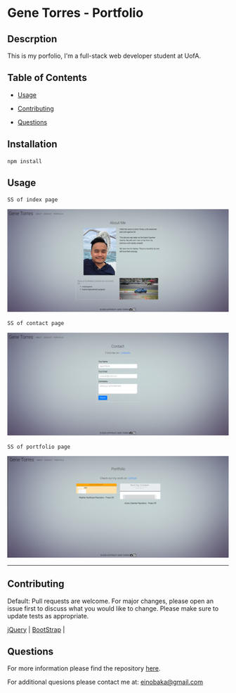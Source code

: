 # Gene Torres - Portfolio

## Descrption 

This is my porfolio, I'm a full-stack web developer student at UofA.

## Table of Contents

* [Usage](#usage)

* [Contributing](#contributing)

* [Questions](#questions)

## Installation 

```
npm install
```

## Usage

```
SS of index page
```

![Image of Main page](./assets/images/index.png)

```
SS of contact page
```

![Image of Contact page](./assets/images/contact.png)

```
SS of portfolio page
```
![Image of Portfolio page](./assets/images/portfolio.png)

---

## Contributing

Default: Pull requests are welcome. For major changes, please open an issue first to discuss what you would like to change. Please make sure to update tests as appropriate.

[jQuery](https://learn.jquery.com/) |
[BootStrap](https://www.getbootstrap.com) |

## Questions

For more information please find the repository [here](https://github.com/einobaka/).

For additional quesions please contact me at: einobaka@gmail.com


